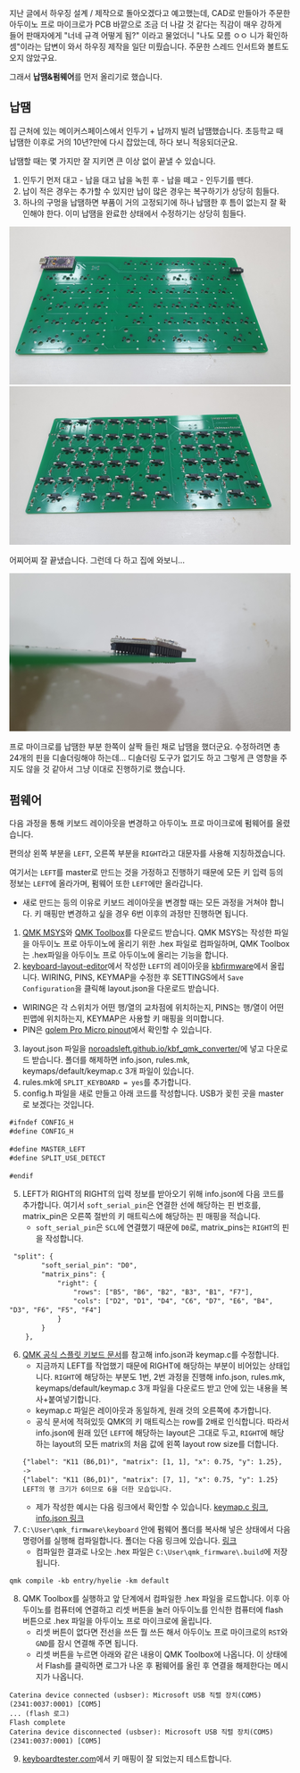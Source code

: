 지난 글에서 하우징 설계 / 제작으로 돌아오겠다고 예고했는데, CAD로 만들아가 주문한 아두이노 프로 마이크로가 PCB 바깥으로 조금 더 나갈 것 같다는 직감이 매우 강하게 들어 판매자에게 "너네 규격 어떻게 됨?" 이라고 물었더니 "나도 모름 ㅇㅇ 니가 확인하셈"이라는 답변이 와서 하우징 제작을 일단 미뤘습니다. 주문한 스레드 인서트와 볼트도 오지 않았구요. 

그래서 **납땜&펌웨어**를 먼저 올리기로 했습니다.

## 납땜
집 근처에 있는 메이커스페이스에서 인두기 + 납까지 빌려 납땜했습니다. 초등학교 때 납땜한 이후로 거의 10년?만에 다시 잡았는데, 하다 보니 적응되더군요.

납땜할 때는 몇 가지만 잘 지키면 큰 이상 없이 끝낼 수 있습니다.

1. 인두기 먼저 대고 - 납을 대고 납을 녹힌 후 - 납을 떼고 - 인두기를 뗀다.
2. 납이 적은 경우는 추가할 수 있지만 납이 많은 경우는 복구하기가 상당히 힘들다.
3. 하나의 구멍을 납땜하면 부품이 거의 고정되기에 하나 납땜한 후 틈이 없는지 잘 확인해야 한다. 이미 납땜을 완료한 상태에서 수정하기는 상당히 힘들다.

![앞면](./soldering/leftfront.jpg)
![뒷면](./soldering/leftback.jpg)

어찌어찌 잘 끝냈습니다. 그런데 다 하고 집에 와보니...

![실수](./soldering/mistake.jpg)

프로 마이크로를 납땜한 부분 한쪽이 살짝 들린 채로 납땜을 했더군요. 수정하려면 총 24개의 핀을 디솔더링해야 하는데... 디솔더링 도구가 없기도 하고 그렇게 큰 영향을 주지도 않을 것 같아서 그냥 이대로 진행하기로 했습니다. 


## 펌웨어
다음 과정을 통해 키보드 레이아웃을 변경하고 아두이노 프로 마이크로에 펌웨어를 올렸습니다.

편의상 왼쪽 부분을 `LEFT`, 오른쪽 부분을 `RIGHT`라고 대문자를 사용해 지칭하겠습니다.

여기서는 `LEFT`를 master로 만드는 것을 가정하고 진행하기 때문에 모든 키 입력 등의 정보는 `LEFT`에 올라가며, 펌웨어 또한 `LEFT`에만 올라갑니다.

* 새로 만드는 등의 이유로 키보드 레이아웃을 변경할 때는 모든 과정을 거쳐야 합니다. 키 매핑만 변경하고 싶을 경우 6번 이후의 과정만 진행하면 됩니다.

1. [QMK MSYS](https://msys.qmk.fm/)와 [QMK Toolbox](https://github.com/qmk/qmk_toolbox)를 다운로드 받습니다. QMK MSYS는 작성한 파일을 아두이노 프로 아두이노에 올리기 위한 .hex 파일로 컴파일하며, QMK Toolbox는 .hex파일을 아두이노 프로 아두이노에 올리는 기능을 합니다.
2. [keyboard-layout-editor](http://www.keyboard-layout-editor.com/)에서 작성한 `LEFT`의 레이아웃을 [kbfirmware](kbfirmware.com)에서 올립니다. WIRING, PINS, KEYMAP을 수정한 후 SETTINGS에서 `Save Configuration`을 클릭해 layout.json을 다운로드 받습니다.
 - WIRING은 각 스위치가 어떤 행/열의 교차점에 위치하는지, PINS는 행/열이 어떤 핀맵에 위치하는지, KEYMAP은 사용할 키 매핑을 의미합니다.
 - PIN은 [golem Pro Micro pinout](https://golem.hu/article/pro-micro-pinout/)에서 확인할 수 있습니다.
3. layout.json 파일을 [noroadsleft.github.io/kbf_qmk_converter/](noroadsleft.github.io/kbf_qmk_converter/)에 넣고 다운로드 받습니다. 폴더를 해제하면 info.json, rules.mk, keymaps/default/keymap.c 3개 파일이 있습니다.
4. rules.mk에 `SPLIT_KEYBOARD = yes`를 추가합니다.
5. config.h 파일을 새로 만들고 아래 코드를 작성합니다. USB가 꽂힌 곳을 master로 보겠다는 것입니다.
```
#ifndef CONFIG_H
#define CONFIG_H

#define MASTER_LEFT
#define SPLIT_USE_DETECT

#endif
```
5. LEFT가 RIGHT의 RIGHT의 입력 정보를 받아오기 위해 info.json에 다음 코드를 추가합니다. 여기서 `soft_serial_pin`은 연결한 선에 해당하는 핀 번호를, matrix_pin은 오른쪽 절반의 키 매트릭스에 해당하는 핀 매핑을 적습니다.
    - `soft_serial_pin`은 `SCL`에 연결했기 때문에 `D0`로, matrix_pins는 `RIGHT`의 핀을 작성합니다.
```
 "split": {
        "soft_serial_pin": "D0",
        "matrix_pins": {
            "right": {
                "rows": ["B5", "B6", "B2", "B3", "B1", "F7"],
                "cols": ["D2", "D1", "D4", "C6", "D7", "E6", "B4", "D3", "F6", "F5", "F4"]
            }
        }
    },
```
6. [QMK 공식 스플릿 키보드 문서](https://github.com/qmk/qmk_firmware/blob/master/docs/feature_split_keyboard.md#layout-macro)를 참고해 info.json과 keymap.c를 수정합니다.
    - 지금까지 LEFT를 작업했기 때문에 RIGHT에 해당하는 부분이 비어있는 상태입니다. `RIGHT`에 해당하는 부분도 1번, 2번 과정을 진행해 info.json, rules.mk, keymaps/default/keymap.c 3개 파일을 다운로드 받고 안에 있는 내용을 복사+붙여넣기합니다.
    - keymap.c 파일은 레이아웃과 동일하게, 원래 것의 오른쪽에 추가합니다.
    - 공식 문서에 적혀있듯 QMK의 키 매트릭스는 row를 2배로 인식합니다. 따라서 info.json에 원래 있던 `LEFT`에 해당하는 layout은 그대로 두고, `RIGHT`에 해당하는 layout의 모든 matrix의 처음 값에 왼쪽 layout row size를 더합니다.
    ```
    {"label": "K11 (B6,D1)", "matrix": [1, 1], "x": 0.75, "y": 1.25},
    ->
    {"label": "K11 (B6,D1)", "matrix": [7, 1], "x": 0.75, "y": 1.25}
    LEFT의 행 크기가 6이므로 6을 더한 모습입니다.
    ```
    - 제가 작성한 예시는 다음 링크에서 확인할 수 있습니다. [keymap.c 링크](../../firmware/hyelie/keymaps/default/keymap.c), [info.json 링크](../../firmware/hyelie/info.json)
7. `C:\User\qmk_firmware\keyboard` 안에 펌웨어 폴더를 복사해 넣은 상태에서 다음 명령어를 실행해 컴파일합니다. 폴더는 다음 링크에 있습니다. [링크](../../firmware/hyelie/)
    - 컴파일한 결과로 나오는 .hex 파일은 `C:\User\qmk_firmware\.build`에 저장됩니다. 
```
qmk compile -kb entry/hyelie -km default
```
8. QMK Toolbox를 실행하고 앞 단계에서 컴파일한 .hex 파일을 로드합니다. 이후 아두이노를 컴퓨터에 연결하고 리셋 버튼을 눌러 아두이노를 인식한 컴퓨터에 flash 버튼으로 .hex 파일을 아두이노 프로 마이크로에 올립니다.
   - 리셋 버튼이 없다면 전선을 쓰든 뭘 쓰든 해서 아두이노 프로 마이크로의 `RST`와 `GND`를 잠시 연결해 주면 됩니다.
   - 리셋 버튼을 누르면 아래와 같은 내용이 QMK Toolbox에 나옵니다. 이 상태에서 Flash를 클릭하면 로그가 나온 후 펌웨어를 올린 후 연결을 해제한다는 메시지가 나옵니다.
```
Caterina device connected (usbser): Microsoft USB 직렬 장치(COM5) (2341:0037:0001) [COM5]
... (flash 로그)
Flash complete
Caterina device disconnected (usbser): Microsoft USB 직렬 장치(COM5) (2341:0037:0001) [COM5]
```
9.  [keyboardtester.com](https://www.keyboardtester.com/)에서 키 매핑이 잘 되었는지 테스트합니다.

